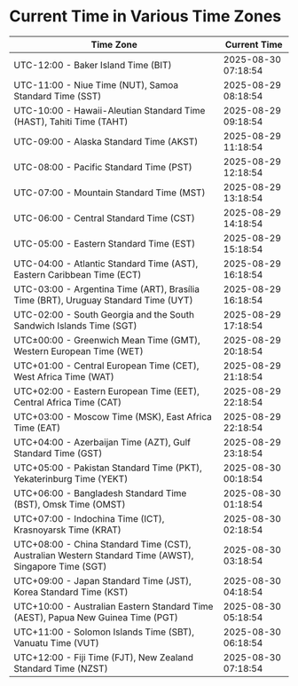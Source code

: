 # Current Time in Various Time Zones

| Time Zone | Current Time |
|-----------|--------------|
| UTC-12:00 - Baker Island Time (BIT) | 2025-08-30 07:18:54 |
| UTC-11:00 - Niue Time (NUT), Samoa Standard Time (SST) | 2025-08-29 08:18:54 |
| UTC-10:00 - Hawaii-Aleutian Standard Time (HAST), Tahiti Time (TAHT) | 2025-08-29 09:18:54 |
| UTC-09:00 - Alaska Standard Time (AKST) | 2025-08-29 11:18:54 |
| UTC-08:00 - Pacific Standard Time (PST) | 2025-08-29 12:18:54 |
| UTC-07:00 - Mountain Standard Time (MST) | 2025-08-29 13:18:54 |
| UTC-06:00 - Central Standard Time (CST) | 2025-08-29 14:18:54 |
| UTC-05:00 - Eastern Standard Time (EST) | 2025-08-29 15:18:54 |
| UTC-04:00 - Atlantic Standard Time (AST), Eastern Caribbean Time (ECT) | 2025-08-29 16:18:54 |
| UTC-03:00 - Argentina Time (ART), Brasília Time (BRT), Uruguay Standard Time (UYT) | 2025-08-29 16:18:54 |
| UTC-02:00 - South Georgia and the South Sandwich Islands Time (SGT) | 2025-08-29 17:18:54 |
| UTC±00:00 - Greenwich Mean Time (GMT), Western European Time (WET) | 2025-08-29 20:18:54 |
| UTC+01:00 - Central European Time (CET), West Africa Time (WAT) | 2025-08-29 21:18:54 |
| UTC+02:00 - Eastern European Time (EET), Central Africa Time (CAT) | 2025-08-29 22:18:54 |
| UTC+03:00 - Moscow Time (MSK), East Africa Time (EAT) | 2025-08-29 22:18:54 |
| UTC+04:00 - Azerbaijan Time (AZT), Gulf Standard Time (GST) | 2025-08-29 23:18:54 |
| UTC+05:00 - Pakistan Standard Time (PKT), Yekaterinburg Time (YEKT) | 2025-08-30 00:18:54 |
| UTC+06:00 - Bangladesh Standard Time (BST), Omsk Time (OMST) | 2025-08-30 01:18:54 |
| UTC+07:00 - Indochina Time (ICT), Krasnoyarsk Time (KRAT) | 2025-08-30 02:18:54 |
| UTC+08:00 - China Standard Time (CST), Australian Western Standard Time (AWST), Singapore Time (SGT) | 2025-08-30 03:18:54 |
| UTC+09:00 - Japan Standard Time (JST), Korea Standard Time (KST) | 2025-08-30 04:18:54 |
| UTC+10:00 - Australian Eastern Standard Time (AEST), Papua New Guinea Time (PGT) | 2025-08-30 05:18:54 |
| UTC+11:00 - Solomon Islands Time (SBT), Vanuatu Time (VUT) | 2025-08-30 06:18:54 |
| UTC+12:00 - Fiji Time (FJT), New Zealand Standard Time (NZST) | 2025-08-30 07:18:54 |
